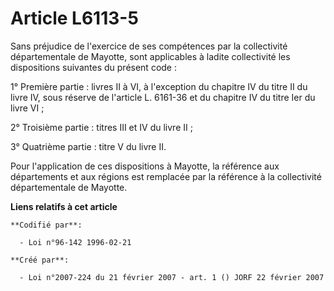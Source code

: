 # Article L6113-5

Sans préjudice de l'exercice de ses compétences par la collectivité départementale de Mayotte, sont applicables à ladite
collectivité les dispositions suivantes du présent code : 

1° Première partie : livres II à VI, à l'exception du chapitre IV du titre II du livre IV, sous réserve de l'article L.
6161-36 et du chapitre IV du titre Ier du livre VI ; 

2° Troisième partie : titres III et IV du livre II ; 

3° Quatrième partie : titre V du livre II. 

Pour l'application de ces dispositions à Mayotte, la référence aux départements et aux régions est remplacée par la référence
à la collectivité départementale de Mayotte.

**Liens relatifs à cet article**

	**Codifié par**:

	  - Loi n°96-142 1996-02-21

	**Créé par**:

	  - Loi n°2007-224 du 21 février 2007 - art. 1 () JORF 22 février 2007
